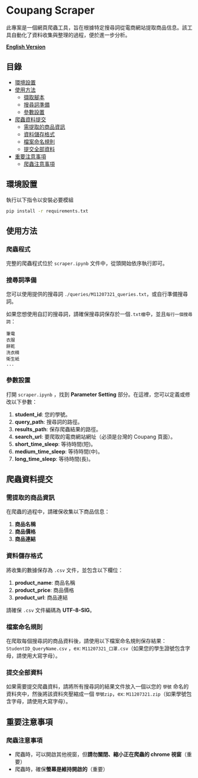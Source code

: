 # Coupang Scraper

此專案是一個網頁爬蟲工具，旨在根據特定搜尋詞從電商網站提取商品信息。該工具自動化了資料收集與整理的過程，便於進一步分析。

**[English Version](./README.md)**

## 目錄

- [環境設置](#環境設置)
- [使用方法](#使用方法)
  - [擷取腳本](#擷取腳本)
  - [搜尋詞準備](#搜尋詞準備)
  - [參數設置](#參數設置)
- [爬蟲資料提交](#爬蟲資料提交)
  - [需提取的商品資訊](#需提取的商品資訊)
  - [資料儲存格式](#資料儲存格式)
  - [檔案命名規則](#檔案命名規則)
  - [提交全部資料](#提交全部資料)
- [重要注意事項](#重要注意事項)
  - [爬蟲注意事項](#爬蟲注意事項)
## 環境設置

執行以下指令以安裝必要模組

```bash
pip install -r requirements.txt
```

## 使用方法

### 爬蟲程式

完整的爬蟲程式位於 `scraper.ipynb` 文件中，從頭開始依序執行即可。

### 搜尋詞準備

您可以使用提供的搜尋詞 `./queries/M11207321_queries.txt`，或自行準備搜尋詞。

如果您想使用自訂的搜尋詞，請確保搜尋詞保存於一個`.txt檔`中，並且`每行一個搜尋詞`：

```
筆電
衣服
餅乾
洗衣精
衛生紙
...
```

### 參數設置

打開 `scraper.ipynb` ，找到 **Parameter Setting** 部分。在這裡，您可以定義或修改以下參數：

1. **student_id**: 您的學號。
2. **query_path**: 搜尋詞的路徑。
3. **results_path**: 保存爬蟲結果的路徑。
4. **search_url**: 要爬取的電商網站網址（必須是台灣的 Coupang 頁面）。
5. **short_time_sleep**: 等待時間(短)。
6. **medium_time_sleep**: 等待時間(中)。
7. **long_time_sleep**: 等待時間(長)。

## 爬蟲資料提交

### 需提取的商品資訊

在爬蟲的過程中，請確保收集以下商品信息：

1. **商品名稱**
2. **商品價格**
3. **商品連結**

### 資料儲存格式

將收集的數據保存為 `.csv` 文件，並包含以下欄位：

1. **product_name**: 商品名稱
2. **product_price**: 商品價格
3. **product_url**: 商品連結

請確保 `.csv` 文件編碼為 **UTF-8-SIG**。

### 檔案命名規則

在爬取每個搜尋詞的商品資料後，請使用以下檔案命名規則保存結果：`StudentID_QueryName.csv` ，ex: `M11207321_口罩.csv`（如果您的學生證號包含字母，請使用大寫字母）。

### 提交全部資料

如果需要提交爬蟲資料，請將所有搜尋詞的結果文件放入一個以您的 `學號` 命名的資料夾中，然後將該資料夾壓縮成一個 `學號zip`，ex: `M11207321.zip`（如果學號包含字母，請使用大寫字母）。

## 重要注意事項

### 爬蟲注意事項
- 爬蟲時，可以開啟其他視窗，但**請勿關閉、縮小正在爬蟲的 chrome 視窗**（重要）
- 爬蟲時，確保**螢幕是維持開啟的**（重要）